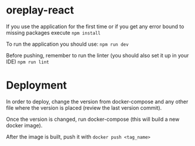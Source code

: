 # oreplay-react

If you use the application for the first time or if you get any error bound to missing packages execute
`npm install`

To run the application you should use:
`npm run dev`

Before pushing, remember to run the linter (you should also set it up in your IDE)
`npm run lint`

# Deployment

In order to deploy, change the version from docker-compose and any other file where the version is placed
(review the last version commit).

Once the version is changed, run docker-compose (this will build a new docker image).

After the image is built, push it with `docker push <tag_name>`
